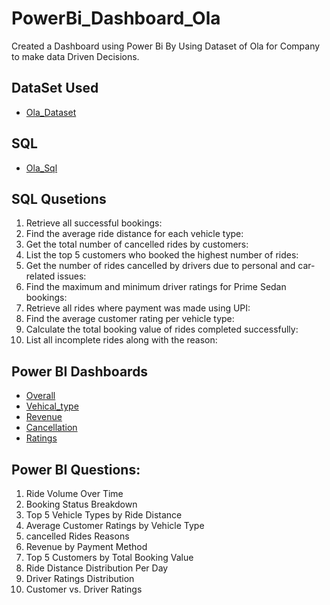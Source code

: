 # PowerBi_Dashboard_Ola
Created a Dashboard using Power Bi By Using Dataset of Ola for Company to make data Driven Decisions.

## DataSet Used
- <a href="https://github.com/Praveenvegulla/PowerBi_Dashboard_Ola/blob/main/Ola.xlsx"> Ola_Dataset </a>
## SQL
- <a href="https://github.com/Praveenvegulla/PowerBi_Dashboard_Ola/blob/main/OLA.sql"> Ola_Sql </a>

## SQL Qusetions
 1. Retrieve all successful bookings:
 2. Find the average ride distance for each vehicle type:
 3. Get the total number of cancelled rides by customers:
 4. List the top 5 customers who booked the highest number of rides:
 5. Get the number of rides cancelled by drivers due to personal and car-related issues:
 6. Find the maximum and minimum driver ratings for Prime Sedan bookings:
 7. Retrieve all rides where payment was made using UPI:
 8. Find the average customer rating per vehicle type:
 9. Calculate the total booking value of rides completed successfully:
 10. List all incomplete rides along with the reason:

##  Power BI Dashboards
- <a href="https://github.com/Praveenvegulla/PowerBi_Dashboard_Ola/blob/main/Overall.png"> Overall </a>
- <a href="https://github.com/Praveenvegulla/PowerBi_Dashboard_Ola/blob/main/Vehical_type.png"> Vehical_type </a>
- <a href="https://github.com/Praveenvegulla/PowerBi_Dashboard_Ola/blob/main/Revenue.png"> Revenue </a>
- <a href="https://github.com/Praveenvegulla/PowerBi_Dashboard_Ola/blob/main/Cancellation.png"> Cancellation </a>
- <a href="https://github.com/Praveenvegulla/PowerBi_Dashboard_Ola/blob/main/Ratings.png"> Ratings </a>

##  Power BI Questions:
 1. Ride Volume Over Time
 2. Booking Status Breakdown
 3. Top 5 Vehicle Types by Ride Distance
 4. Average Customer Ratings by Vehicle Type
 5. cancelled Rides Reasons
 6. Revenue by Payment Method
 7. Top 5 Customers by Total Booking Value
 8. Ride Distance Distribution Per Day
 9. Driver Ratings Distribution
 10. Customer vs. Driver Ratings
